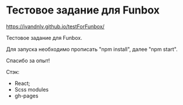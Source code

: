 # Тестовое задание для Funbox

https://ivandnlv.github.io/testForFunbox/

Тестовое задание для Funbox.

Для запуска необходимо прописать "npm install", далее "npm start". 

Спасибо за опыт!

Стэк: 
+ React;
+ Scss modules
+ gh-pages
